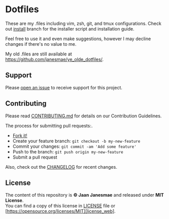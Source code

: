 # Dotfiles

These are my .files including vim, zsh, git, and tmux configurations. Check out [install][install] branch for the installer script and installation guide.

Feel free to use it and even make suggestions, however I may decline changes if there's no value to me.

My old .files are still available at https://github.com/janesmae/ye_olde_dotfiles/.

## Support

Please [open an issue][issue] to receive support for this project.

## Contributing

Please read [CONTRIBUTING.md][contributing] for details on our Contribution Guidelines.

The process for submitting pull requests:.

* [Fork it!][fork]
* Create your feature branch: `git checkout -b my-new-feature`
* Commit your changes: `git commit -am 'Add some feature'`
* Push to the branch: `git push origin my-new-feature`
* Submit a pull request

Also, check out the [CHANGELOG][changelog] for recent changes.

## License

The content of this repository is **&copy; Jaan Janesmae** and released under **MIT License**.<br>
You can find a copy of this license in [LICENSE][license] file or [https://opensource.org/licenses/MIT][license_web].

[contributing]:   ./CONTRIBUTING.md
[license]:        ./LICENSE
[license_web]:    https://opensource.org/licenses/MIT
[changelog]:      ./CHANGELOG.md
[install]:        https://github.com/janesmae/dotfiles/tree/install
[issue]:          https://github.com/janesmae/dotfiles/issues/new/choose
[fork]:           https://github.com/janesmae/dotfiles/fork
